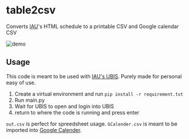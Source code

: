# table2csv

Converts [IAU](https://www.aydin.edu.tr/tr-tr/Pages/default.aspx)'s HTML schedule to a printable CSV and Google calendar CSV

![demo](./demo.gif)

## Usage

This code is meant to be used with [IAU's UBIS](https://ubis.aydin.edu.tr/). Purely made for personal easy of use.

1. Create a virtual environment and run `pip install -r requirement.txt`
1. Run main.py
1. Wait for UBIS to open and login into UBIS
1. return to where the code is running and press enter

`out.csv` is perfect for spreedsheet usage. `GCalender.csv` is meant to be imported into [Google Calender](https://support.google.com/calendar/answer/37118?hl=en).

